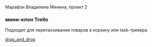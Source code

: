 Марафон Владилена Минина, проект 2

### мини-клон Trello

Подходит для перетаскивания товаров в корзину или task-трекера

[drag_and_drop](https://pchupchu.github.io/drag_and_drop/)
